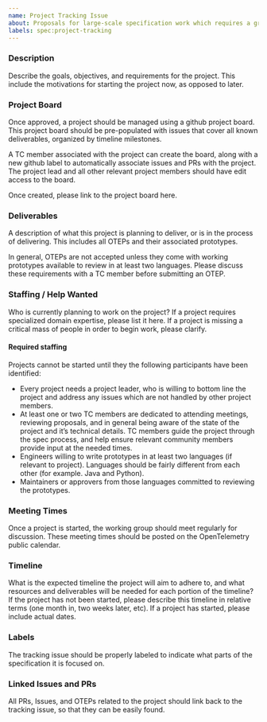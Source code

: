 ```yaml
---
name: Project Tracking Issue
about: Proposals for large-scale specification work which requires a group effort.
labels: spec:project-tracking
---
```


### Description

Describe the goals, objectives, and requirements for the project. This include the motivations for starting the project now, as opposed to later.

### Project Board

Once approved, a project should be managed using a github project board. This project board should be pre-populated with issues that cover all known deliverables, organized by timeline milestones.

A TC member associated with the project can create the board, along with a new github label to automatically associate issues and PRs with the project. The project lead and all other relevant project members should have edit access to the board.

Once created, please link to the project board here.

### Deliverables

A description of what this project is planning to deliver, or is in the process of delivering. This includes all OTEPs and their associated prototypes.

In general, OTEPs are not accepted unless they come with working prototypes available to review in at least two languages. Please discuss these requirements with a TC member before submitting an OTEP.

### Staffing / Help Wanted

Who is currently planning to work on the project? If a project requires specialized domain expertise, please list it here. If a project is missing a critical mass of people in order to begin work, please clarify.

#### Required staffing

Projects cannot be started until they the following participants have been identified:
* Every project needs a project leader, who is willing to bottom line the project and address any issues which are not handled by other project members.
* At least one or two TC members are dedicated to attending meetings, reviewing proposals, and in general being aware of the state of the project and it’s technical details. TC members guide the project through the spec process, and help ensure relevant community members provide input at the needed times.
* Engineers willing to write prototypes in at least two languages (if relevant to project). Languages should be fairly different from each other (for example. Java and Python).
* Maintainers or approvers from those languages committed to reviewing the prototypes.

### Meeting Times

Once a project is started, the working group should meet regularly for discussion. These meeting times should be posted on the OpenTelemetry public calendar.

### Timeline

What is the expected timeline the project will aim to adhere to, and what resources and deliverables will be needed for each portion of the timeline? If the project has not been started, please describe this timeline in relative terms (one month in, two weeks later, etc). If a project has started, please include actual dates.

### Labels

The tracking issue should be properly labeled to indicate what parts of the specification it is focused on.

### Linked Issues and PRs

All PRs, Issues, and OTEPs related to the project should link back to the tracking issue, so that they can be easily found. 